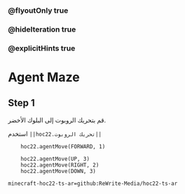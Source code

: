### @flyoutOnly true
### @hideIteration true
### @explicitHints true


# Agent Maze

## Step 1
قم بتحريك الروبوت إلى البلوك الأخضر.

استخدم ``||hoc22.تحريك الروبوت||``

```ghost
    hoc22.agentMove(FORWARD, 1)
```
```template
    hoc22.agentMove(UP, 3)
    hoc22.agentMove(RIGHT, 2)
    hoc22.agentMove(DOWN, 3)
```

```package
minecraft-hoc22-ts-ar=github:ReWrite-Media/hoc22-ts-ar
```